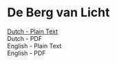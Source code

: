 # De Berg van Licht

[Dutch - Plain Text](full-text-dutch.md)  
Dutch - PDF  
English - Plain Text  
English - PDF
